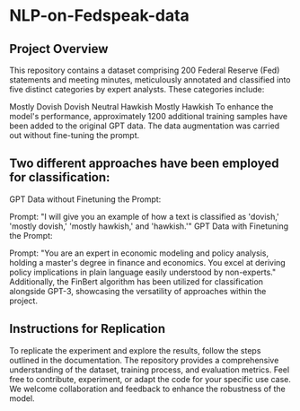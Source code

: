 # NLP-on-Fedspeak-data

## Project Overview

This repository contains a dataset comprising 200 Federal Reserve (Fed) statements and meeting minutes, meticulously annotated and classified into five distinct categories by expert analysts. These categories include:

Mostly Dovish
Dovish
Neutral
Hawkish
Mostly Hawkish
To enhance the model's performance, approximately 1200 additional training samples have been added to the original GPT data. The data augmentation was carried out without fine-tuning the prompt.

## Two different approaches have been employed for classification:

GPT Data without Finetuning the Prompt:

Prompt: "I will give you an example of how a text is classified as 'dovish,' 'mostly dovish,' 'mostly hawkish,' and 'hawkish.'"
GPT Data with Finetuning the Prompt:

Prompt: "You are an expert in economic modeling and policy analysis, holding a master's degree in finance and economics. You excel at deriving policy implications in plain language easily understood by non-experts."
Additionally, the FinBert algorithm has been utilized for classification alongside GPT-3, showcasing the versatility of approaches within the project.

## Instructions for Replication

To replicate the experiment and explore the results, follow the steps outlined in the documentation. The repository provides a comprehensive understanding of the dataset, training process, and evaluation metrics. Feel free to contribute, experiment, or adapt the code for your specific use case. We welcome collaboration and feedback to enhance the robustness of the model.
